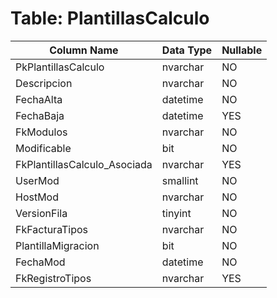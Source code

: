 # Table: PlantillasCalculo

| Column Name | Data Type | Nullable |
|-------------|-----------|----------|
| PkPlantillasCalculo | nvarchar | NO |
| Descripcion | nvarchar | NO |
| FechaAlta | datetime | NO |
| FechaBaja | datetime | YES |
| FkModulos | nvarchar | NO |
| Modificable | bit | NO |
| FkPlantillasCalculo_Asociada | nvarchar | YES |
| UserMod | smallint | NO |
| HostMod | nvarchar | NO |
| VersionFila | tinyint | NO |
| FkFacturaTipos | nvarchar | NO |
| PlantillaMigracion | bit | NO |
| FechaMod | datetime | NO |
| FkRegistroTipos | nvarchar | YES |
